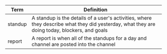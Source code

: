 **Term** | **Definition**
-------- | --------------------------------------------------------------------------------------------------------------------------------------------
standup  | A standup is the details of a user's activities, where they describe what they did yesterday, what they are doing today, blockers, and goals
report   | A report is when all of the standups for a day and channel are posted into the channel
